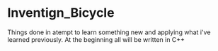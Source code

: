 # Inventign_Bicycle
Things done in atempt to learn something new and applying what i've learned previously.
At the beginning all will be written in C++
